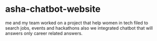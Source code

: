 # asha-chatbot-website
me and my team worked on a project that help women in tech filed to search jobs, events and hackathons also we integrated chatbot that will answers only career related answers.
